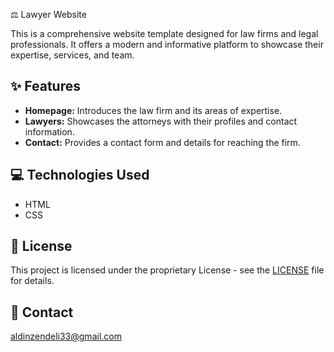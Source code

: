 ⚖️ Lawyer Website

This is a comprehensive website template designed for law firms and legal professionals. It offers a modern and informative platform to showcase their expertise, services, and team.

## ✨ Features

*   **Homepage:** Introduces the law firm and its areas of expertise.
*   **Lawyers:** Showcases the attorneys with their profiles and contact information.
*   **Contact:** Provides a contact form and details for reaching the firm.

## 💻 Technologies Used

*   HTML
*   CSS

## 📄 License

This project is licensed under the proprietary License - see the [LICENSE](LICENSE) file for details.

## 📧 Contact

aldinzendeli33@gmail.com
